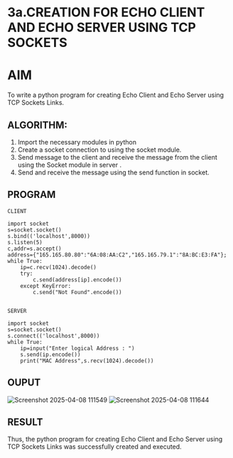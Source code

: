 # 3a.CREATION FOR ECHO CLIENT AND ECHO SERVER USING TCP SOCKETS
# AIM
To write a python program for creating Echo Client and Echo Server using TCP
Sockets Links.
## ALGORITHM:
1. Import the necessary modules in python
2. Create a socket connection to using the socket module.
3. Send message to the client and receive the message from the client using the Socket module in
 server .
4. Send and receive the message using the send function in socket.
## PROGRAM
```
CLIENT

import socket
s=socket.socket()
s.bind(('localhost',8000))
s.listen(5)
c,addr=s.accept()
address={"165.165.80.80":"6A:08:AA:C2","165.165.79.1":"8A:BC:E3:FA"};
while True:
    ip=c.recv(1024).decode()
    try:
        c.send(address[ip].encode())
    except KeyError:
        c.send("Not Found".encode()) 


SERVER

import socket
s=socket.socket()
s.connect(('localhost',8000))
while True:
    ip=input("Enter logical Address : ")
    s.send(ip.encode())
    print("MAC Address",s.recv(1024).decode())

```
## OUPUT
![Screenshot 2025-04-08 111549](https://github.com/user-attachments/assets/61a734ea-e8e7-4f59-aff0-ddd43b09359b)
![Screenshot 2025-04-08 111644](https://github.com/user-attachments/assets/a488fc52-822f-49b8-ba0b-1f939e1f17c4)

## RESULT
Thus, the python program for creating Echo Client and Echo Server using TCP Sockets Links 
was successfully created and executed.
